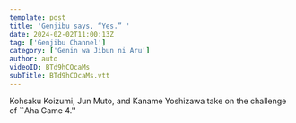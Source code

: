 ```yaml
---
template: post
title: 'Genjibu says, “Yes.” '
date: 2024-02-02T11:00:13Z
tag: ['Genjibu Channel']
category: ['Genin wa Jibun ni Aru']
author: auto 
videoID: BTd9hCOcaMs
subTitle: BTd9hCOcaMs.vtt
---
```

Kohsaku Koizumi, Jun Muto, and Kaname Yoshizawa take on the challenge of ``Aha ​​Game 4.''

